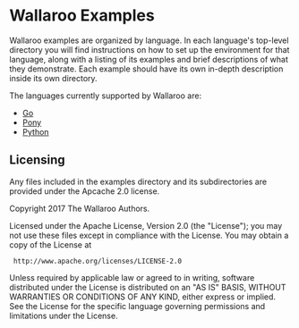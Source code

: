 # Wallaroo Examples

Wallaroo examples are organized by language. In each language's top-level directory you will find instructions on how to set up the environment for that language, along with a listing of its examples and brief descriptions of what they demonstrate. Each example should have its own in-depth description inside its own directory.

The languages currently supported by Wallaroo are:
- [Go](go/)
- [Pony](pony/)
- [Python](python/)

## Licensing

Any files included in the examples directory and its subdirectories are provided under the Apcache 2.0 license.

Copyright 2017 The Wallaroo Authors.

 Licensed under the Apache License, Version 2.0 (the "License");
 you may not use these files except in compliance with the License.
 You may obtain a copy of the License at

     http://www.apache.org/licenses/LICENSE-2.0

 Unless required by applicable law or agreed to in writing, software
 distributed under the License is distributed on an "AS IS" BASIS,
 WITHOUT WARRANTIES OR CONDITIONS OF ANY KIND, either express or
 implied. See the License for the specific language governing
 permissions and limitations under the License.
